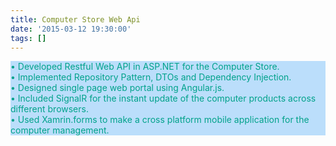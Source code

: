 ```yaml
---
title: Computer Store Web Api
date: '2015-03-12 19:30:00'
tags: []
---
```


<p style="color: #00a28b; background-color: #BBDEFB; ">
• Developed Restful Web API in ASP.NET for the Computer Store.<br>
• Implemented Repository Pattern, DTOs and Dependency Injection. <br>
• Designed single page web portal using Angular.js.<br>
• Included SignalR for the instant update of the computer products across different browsers. <br>
• Used Xamrin.forms to make a cross platform mobile application for the computer management.<br>
</p>

